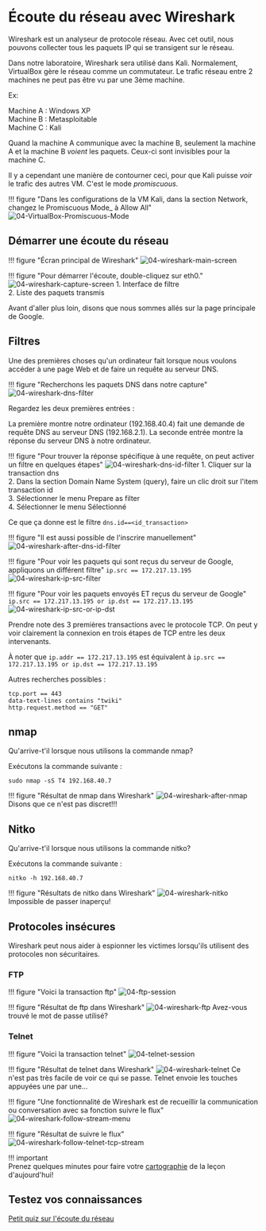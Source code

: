 # Écoute du réseau avec Wireshark

Wireshark est un analyseur de protocole réseau. Avec cet outil, nous pouvons collecter tous les paquets IP qui se transigent sur le réseau.

Dans notre laboratoire, Wireshark sera utilisé dans Kali. Normalement, VirtualBox gère le réseau comme un commutateur. Le trafic réseau entre 2 machines ne peut pas être vu par une 3ème machine.

Ex:

Machine A : Windows XP  
Machine B : Metasploitable  
Machine C : Kali  

Quand la machine A communique avec la machine B, seulement la machine A et la machine B _voient_ les paquets. Ceux-ci sont invisibles pour la machine C.

Il y a cependant une manière de contourner ceci, pour que Kali puisse _voir_ le trafic des autres VM. C'est le mode _promiscuous_.

!!! figure "Dans les configurations de la VM Kali, dans la section Network, changez le Promiscuous Mode_ à Allow All"
    ![04-VirtualBox-Promiscuous-Mode](../images/2020/06/04-virtualbox-promiscuous-mode.png)

## Démarrer une écoute du réseau

!!! figure "Écran principal de Wireshark"
    ![04-wireshark-main-screen](../images/2020/06/04-wireshark-main-screen.png)

!!! figure "Pour démarrer l'écoute, double-cliquez sur eth0."
    ![04-wireshark-capture-screen](../images/2020/06/04-wireshark-capture-screen.png)
    1. Interface de filtre  
    2. Liste des paquets transmis  

Avant d'aller plus loin, disons que nous sommes allés sur la page principale de Google.

## Filtres

Une des premières choses qu'un ordinateur fait lorsque nous voulons accéder à une page Web et de faire un requête au serveur DNS.

!!! figure "Recherchons les paquets DNS dans notre capture"
    ![04-wireshark-dns-filter](../images/2020/06/04-wireshark-dns-filter.png)

Regardez les deux premières entrées :

La première montre notre ordinateur (192.168.40.4) fait une demande de requête DNS au serveur DNS (192.168.2.1). La seconde entrée montre la réponse du serveur DNS à notre ordinateur.

!!! figure "Pour trouver la réponse spécifique à une requête, on peut activer un filtre en quelques étapes"
    ![04-wireshark-dns-id-filter](../images/2020/06/04-wireshark-dns-id-filter.png)
    1. Cliquer sur la transaction dns  
    2. Dans la section Domain Name System (query), faire un clic droit sur l'item transaction id  
    3. Sélectionner le menu Prepare as filter  
    4. Sélectionner le menu Sélectionné  

Ce que ça donne est le filtre `dns.id==<id_transaction>`

!!! figure "Il est aussi possible de l'inscrire manuellement"
    ![04-wireshark-after-dns-id-filter](../images/2020/06/04-wireshark-after-dns-id-filter.png)

!!! figure "Pour voir les paquets qui sont reçus du serveur de Google, appliquons un différent filtre"
    `ip.src == 172.217.13.195`
    ![04-wireshark-ip-src-filter](../images/2020/06/04-wireshark-ip-src-filter.png)

!!! figure "Pour voir les paquets envoyés ET reçus du serveur de Google"
    `ip.src == 172.217.13.195 or ip.dst == 172.217.13.195`
    ![04-wireshark-ip-src-or-ip-dst](../images/2020/06/04-wireshark-ip-src-or-ip-dst.png)

Prendre note des 3 premières transactions avec le protocole TCP. On peut y voir clairement la connexion en trois étapes de TCP entre les deux intervenants.

À noter que `ip.addr == 172.217.13.195` est équivalent à `ip.src == 172.217.13.195 or ip.dst == 172.217.13.195`

Autres recherches possibles :

`tcp.port == 443`  
`data-text-lines contains "twiki"`  
`http.request.method == "GET"`  

## nmap

Qu'arrive-t'il lorsque nous utilisons la commande nmap?

Exécutons la commande suivante :

`sudo nmap -sS T4 192.168.40.7`

!!! figure "Résultat de nmap dans Wireshark"
    ![04-wireshark-after-nmap](../images/2020/06/04-wireshark-after-nmap.png)
    Disons que ce n'est pas discret!!!

## Nitko

Qu'arrive-t'il lorsque nous utilisons la commande nitko?

Exécutons la commande suivante :

`nitko -h 192.168.40.7`

!!! figure "Résultats de nitko dans Wireshark"
    ![04-wireshark-nitko](../images/2020/06/04-wireshark-nitko.png)
    Impossible de passer inaperçu!

## Protocoles insécures

Wireshark peut nous aider à espionner les victimes lorsqu'ils utilisent des protocoles non sécuritaires.

### FTP

!!! figure "Voici la transaction ftp"
    ![04-ftp-session](../images/2020/06/04-ftp-session.png)

!!! figure "Résultat de ftp dans Wireshark"
    ![04-wireshark-ftp](../images/2020/06/04-wireshark-ftp.png)
    Avez-vous trouvé le mot de passe utilisé?

### Telnet

!!! figure "Voici la transaction telnet"
    ![04-telnet-session](../images/2020/06/04-telnet-session.png)

!!! figure "Résultat de telnet dans Wireshark"
    ![04-wireshark-telnet](../images/2020/06/04-wireshark-telnet.png)
    Ce n'est pas très facile de voir ce qui se passe. Telnet envoie les touches appuyées une par une...

!!! figure "Une fonctionnalité de Wireshark est de recueillir la communication ou conversation avec sa fonction suivre le flux"
    ![04-wireshark-follow-stream-menu](../images/2020/06/04-wireshark-follow-stream-menu.png)

!!! figure "Résultat de suivre le flux"
    ![04-wireshark-follow-telnet-tcp-stream](../images/2020/06/04-wireshark-follow-telnet-tcp-stream.png)

!!! important  
    Prenez quelques minutes pour faire votre [cartographie](../outils/cartographie.md) de la leçon d'aujourd'hui!   

## Testez vos connaissances  

[Petit quiz sur l'écoute du réseau](https://forms.office.com/r/21wbTS7464)  

